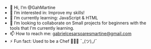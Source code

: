 - 👋 Hi, I’m @GahMartine
- 👀 I’m interested in: Improve my skills!
- 🌱 I’m currently learning: JavaScript & HTML
- 💞️ I’m looking to collaborate on Small projects for beginners with the tools that I'm currently learning.  
- 📫 How to reach me: gabrielcesarsoaresmartine@gmail.com
- ⚡ Fun fact: Used to be a Chef 👨🏻‍🍳 ¯\_(ツ)_/¯

<!---
GahMartine/GahMartine is a ✨ special ✨ repository because its `README.md` (this file) appears on your GitHub profile.
You can click the Preview link to take a look at your changes.
--->
